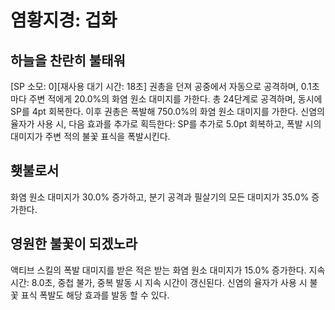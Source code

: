 # 염황지경: 겁화

## 하늘을 찬란히 불태워

[SP 소모: 0][재사용 대기 시간: 18초] 권총을 던져 공중에서 자동으로 공격하며, 0.1초마다 주변 적에게 20.0%의 화염 원소 대미지를 가한다. 총 24단계로 공격하며, 동시에 SP를 4pt 회복한다. 이후 권총은 폭발해 750.0%의 화염 원소 대미지를 가한다. 신염의 율자가 사용 시, 다음 효과를 추가로 획득한다: SP를 추가로 5.0pt 회복하고, 폭발 시의 대미지가 주변 적의 불꽃 표식을 폭발시킨다.

## 횃불로서

화염 원소 대미지가 30.0% 증가하고, 분기 공격과 필살기의 모든 대미지가 35.0% 증가한다.

## 영원한 불꽃이 되겠노라

액티브 스킬의 폭발 대미지를 받은 적은 받는 화염 원소 대미지가 15.0% 증가한다. 지속 시간: 8.0초, 중첩 불가, 중복 발동 시 지속 시간이 갱신된다. 신염의 율자가 사용 시 불꽃 표식 폭발도 해당 효과를 발동 할 수 있다.
